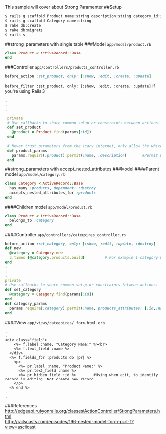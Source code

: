 This sample will cover about Strong Paramenter
##Setup
```sh
$ rails g scaffold Product name:string description:string category_id:integer
$ rails g scaffold Category name:string
$ rake db:create
$ rake db:migrate
$ rails s
```
##strong_parameters with single table
###Model
`app/model/product.rb`
```ruby
class Product < ActiveRecord::Base
end  
```
###Controller
`app/controllers/products_controller.rb`
```ruby
before_action :set_product, only: [:show, :edit, :create, :update]              # Rails 4 
```
`before_filter :set_product, only: [:show, :edit, :create, :update]` if you're using Rails 3
```ruby
.
.
.

 private                                                                                                                                                                                                    
 # Use callbacks to share common setup or constraints between actions.                                                                                                                                     
 def set_product                                                                                                                                                                                          
   @product = Product.find(params[:id])                                                                                                                                                                   
 end                                                                                                                                                                                                      
                                                                                                                                                                                                          
 # Never trust parameters from the scary internet, only allow the white list through.                                                                                                                     
 def product_params                                                                                                                                                                                       
   params.require(:product).permit(:name, :description)       #Permit which column you want to add to dabaabse.                                                                                                                                                     
 end 
```


##strong_parameters with accept_nested_attributes
###Model
####Parent model
`app/model/category.rb`
```ruby
class Category < ActiveRecord::Base
  has_many :products, dependent: :destroy
  accepts_nested_attributes_for :products 
end
```
####Children model
`app/model/product.rb`
```ruby
class Product < ActiveRecord::Base                                                                                                                                                                              
  belongs_to :category                                       
end  
```

####Controller
`app/controllers/categoires_controller.rb`
```ruby
before_action :set_category, only: [:show, :edit, :update, :destroy]
def new
  @category = Category.new
  3.times {@category.products.build}         # For example 1 category has 3 products 
end
.
.
.
private
# Use callbacks to share common setup or constraints between actions.
def set_category
  @category = Category.find(params[:id])
end
def category_params
  params.require(:category).permit(:name, products_attributes: [:id,:name])   #Add `id` to use when edit product records
end
```

####View
`app/views/categoires/_form.html.erb`
```erb
.
.
<div class="field">
    <%= f.label :name, "Category Name:" %><br>
    <%= f.text_field :name %>
  </div>
  <%= f.fields_for :products do |pr| %>
    <p>
      <%= pr.label :name, "Product Name:" %>
      <%= pr.text_field :name %>
      <%= pr.hidden_field :id %>        #Using when edit, to identify record is editing. Not create new record
    </p>
  <% end %>
.
.

```

###References
http://edgeapi.rubyonrails.org/classes/ActionController/StrongParameters.html <br/>
http://railscasts.com/episodes/196-nested-model-form-part-1?view=asciicast
